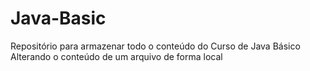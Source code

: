 # Java-Basic
Repositório para armazenar todo o conteúdo do Curso de Java Básico
Alterando o conteúdo de um arquivo de forma local